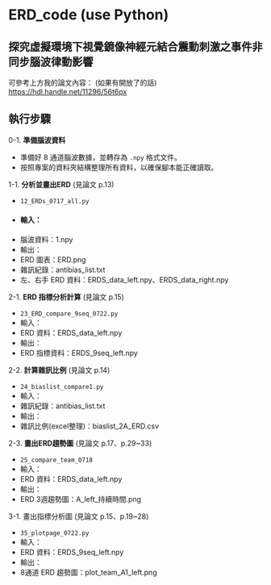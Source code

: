 # ERD_code (use Python)

## 探究虛擬環境下視覺鏡像神經元結合震動刺激之事件非同步腦波律動影響
可參考上方我的論文內容： (如果有開放了的話)
https://hdl.handle.net/11296/56t6px

## 執行步驟

0-1. **準備腦波資料**
   - 準備好 8 通道腦波數據，並轉存為 `.npy` 格式文件。
   - 按照專案的資料夾結構整理所有資料，以確保腳本能正確讀取。
   
1-1. **分析並畫出ERD** (見論文 p.13)
   - `12_ERDs_0717_all.py`
   - #### 輸入：
   - 腦波資料：1.npy
   - 輸出：
   - ERD 圖表：ERD.png
   - 雜訊紀錄：antibias_list.txt
   - 左、右手 ERD 資料：ERDS_data_left.npy、ERDS_data_right.npy
   
2-1. **ERD 指標分析計算** (見論文 p.15)
   - `23_ERD_compare_9seq_0722.py`
   - 輸入：
   - ERD 資料：ERDS_data_left.npy
   - 輸出：
   - ERD 指標資料：ERDS_9seq_left.npy

2-2. **計算雜訊比例** (見論文 p.14)
   - `24_biaslist_compare1.py`
   - 輸入：
   - 雜訊紀錄：antibias_list.txt
   - 輸出：
   - 雜訊比例(excel整理)：biaslist_2A_ERD.csv
    
2-3. **畫出ERD趨勢圖** (見論文 p.17、p.29~33)
   - `25_compare_team_0718`
   - 輸入：
   - ERD 資料：ERDS_data_left.npy
   - 輸出：
   - ERD 3週趨勢圖：A_left_持續時間.png
  
3-1. 畫出指標分析圖 (見論文 p.15、p.19~28)
   - `35_plotpage_0722.py`
   - 輸入：
   - ERD 資料：ERDS_9seq_left.npy
   - 輸出：
   - 8通道 ERD 趨勢圖：plot_team_A1_left.png

